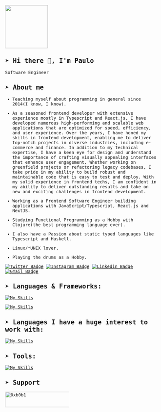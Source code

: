 <div style="margin: 20px 0">
    <a href="https://github.com/0xb0b1/github-profile-views-counter">
        <img width="140px" src="https://komarev.com/ghpvc/?username=0xb0b1&color=DE002D">
    </a>
</div>

<samp>
  
## ➤ Hi there 👋, I'm Paulo

Software Engineer

## ➤ About me 

- Teaching myself about programming in general since 2014(I know, I know).

- As a seasoned frontend developer with extensive experience mostly in Typescript and React.js, I have developed numerous high-performing and scalable web applications that are optimized for speed, efficiency, and user experience.
  Over the years, I have honed my skills in frontend development, enabling me to deliver top-notch projects in diverse industries, including e-commerce and finance.
  In addition to my technical expertise, I have a keen eye for design and understand the importance of crafting visually appealing interfaces that enhance user engagement. 
  Whether working on greenfield projects or refactoring legacy codebases, I take pride in my ability to build robust and maintainable code that is easy to test and deploy. With my solid experience in frontend techs, I am confident in my ability to deliver outstanding results and take on new and exciting challenges in frontend development.


- Working as a Frontend Software Engineer building applications with JavaScript/Typescript, React.js and NextJS.
- Studying Functional Programming as a Hobby with Clojure(the best programming language ever).
- I also have a Passion about static typed languages like Typescript and Haskell.
- Linux/*UNIX lover.
- Playing the drums as a Hobby.

[![Twitter Badge](https://img.shields.io/badge/-@paulo-555555?style=flat-square&labelColor=555555&logo=twitter&logoColor=white&link=https://twitter.com/p_vcent)](https://twitter.com/p_vcent)
[![Instagram Badge](https://img.shields.io/badge/-@paulo-555555?style=flat-square&labelColor=555555&logo=instagram&logoColor=white&link=https://instagram.com/p_vcent)](https://instagram.com/p_vcent) 
[![Linkedin Badge](https://img.shields.io/badge/-Paulo%20Vicente-555555?style=flat-square&logo=Linkedin&logoColor=white&link=https://www.linkedin.com/in/paulo-vicente-6abab0198/)](https://www.linkedin.com/in/paulo-vicente-6abab0198/) 
[![Gmail Badge](https://img.shields.io/badge/-vcente82.com-555555?style=flat-square&logo=Gmail&logoColor=white&link=mailto:vcente82@gmail.com)](mailto:vcente82@gmail.com)


## ➤ Languages & Frameworks:

[![My Skills](https://skillicons.dev/icons?i=html,css,javascript,typescript,clojure,go&theme=dark&perline=6)](https://skillicons.dev)

[![My Skills](https://skillicons.dev/icons?i=react,nextjs,vite,jest,vitest,tailwindcss,styledcomponents,sass,redux,graphql,postgres&theme=dark&perline=6)](https://skillicons.dev)

## ➤ Languages I have a huge interest to work with:

[![My Skills](https://skillicons.dev/icons?i=python,rust,java,haskell&theme=dark&perline=6)](https://skillicons.dev)

## ➤ Tools:

[![My Skills](https://skillicons.dev/icons?i=neovim,emacs,linux,bsd,bash,github,git,githubactions,netlify,vercel,azure,devto,docker,postman,figma&theme=dark&perline=6)](https://skillicons.dev)


</div>
  
## ➤ Support
<p><a href="https://www.buymeacoffee.com/0xb0b1"> <img align="left" src="https://cdn.buymeacoffee.com/buttons/v2/default-yellow.png" height="50" width="210" alt="0xb0b1" /></a></p><br><br>


